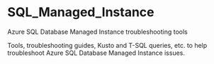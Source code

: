 # SQL_Managed_Instance
Azure SQL Database Managed Instance troubleshooting tools

Tools, troubleshooting guides, Kusto and T-SQL queries, etc. to help troubleshoot Azure SQL Database Managed Instance issues.
